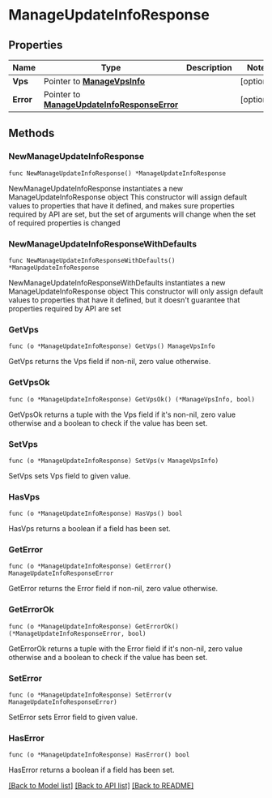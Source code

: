 # ManageUpdateInfoResponse

## Properties

Name | Type | Description | Notes
------------ | ------------- | ------------- | -------------
**Vps** | Pointer to [**ManageVpsInfo**](ManageVpsInfo.md) |  | [optional] 
**Error** | Pointer to [**ManageUpdateInfoResponseError**](ManageUpdateInfoResponseError.md) |  | [optional] 

## Methods

### NewManageUpdateInfoResponse

`func NewManageUpdateInfoResponse() *ManageUpdateInfoResponse`

NewManageUpdateInfoResponse instantiates a new ManageUpdateInfoResponse object
This constructor will assign default values to properties that have it defined,
and makes sure properties required by API are set, but the set of arguments
will change when the set of required properties is changed

### NewManageUpdateInfoResponseWithDefaults

`func NewManageUpdateInfoResponseWithDefaults() *ManageUpdateInfoResponse`

NewManageUpdateInfoResponseWithDefaults instantiates a new ManageUpdateInfoResponse object
This constructor will only assign default values to properties that have it defined,
but it doesn't guarantee that properties required by API are set

### GetVps

`func (o *ManageUpdateInfoResponse) GetVps() ManageVpsInfo`

GetVps returns the Vps field if non-nil, zero value otherwise.

### GetVpsOk

`func (o *ManageUpdateInfoResponse) GetVpsOk() (*ManageVpsInfo, bool)`

GetVpsOk returns a tuple with the Vps field if it's non-nil, zero value otherwise
and a boolean to check if the value has been set.

### SetVps

`func (o *ManageUpdateInfoResponse) SetVps(v ManageVpsInfo)`

SetVps sets Vps field to given value.

### HasVps

`func (o *ManageUpdateInfoResponse) HasVps() bool`

HasVps returns a boolean if a field has been set.

### GetError

`func (o *ManageUpdateInfoResponse) GetError() ManageUpdateInfoResponseError`

GetError returns the Error field if non-nil, zero value otherwise.

### GetErrorOk

`func (o *ManageUpdateInfoResponse) GetErrorOk() (*ManageUpdateInfoResponseError, bool)`

GetErrorOk returns a tuple with the Error field if it's non-nil, zero value otherwise
and a boolean to check if the value has been set.

### SetError

`func (o *ManageUpdateInfoResponse) SetError(v ManageUpdateInfoResponseError)`

SetError sets Error field to given value.

### HasError

`func (o *ManageUpdateInfoResponse) HasError() bool`

HasError returns a boolean if a field has been set.


[[Back to Model list]](../README.md#documentation-for-models) [[Back to API list]](../README.md#documentation-for-api-endpoints) [[Back to README]](../README.md)


